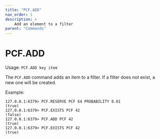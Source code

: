 ```yaml
---
title: "PCF.ADD"
nav_order: 1
description: >
    Add an element to a filter
parent: "Commands"
---
```


# PCF.ADD

Usage: `PCF.ADD key item`

The `PCF.ADD` command adds an item to a filter. If a filter does not exist, a new one will be created.

Example:
```
127.0.0.1:6379> PCF.RESERVE PCF 64 PROBABILITY 0.01
(true)
127.0.0.1:6379> PCF.EXISTS PCF 42
(false)
127.0.0.1:6379> PCF.ADD PCF 42
(true)
127.0.0.1:6379> PCF.EXISTS PCF 42
(true)
```